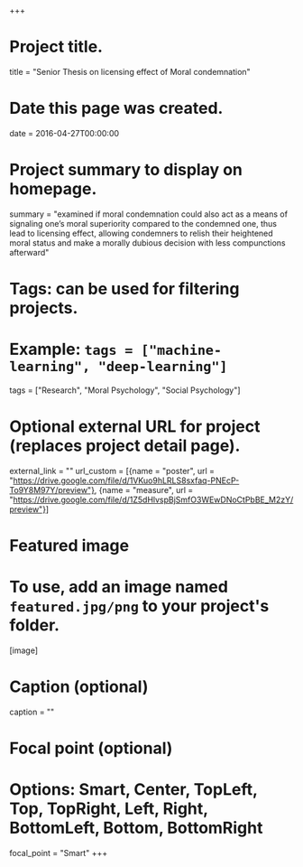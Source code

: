 +++
# Project title.
title = "Senior Thesis on licensing effect of Moral condemnation"

# Date this page was created.
date = 2016-04-27T00:00:00

# Project summary to display on homepage.
summary = "examined if moral condemnation could also act as a means of signaling one’s moral superiority compared to the condemned one, thus lead to licensing effect, allowing condemners to relish their heightened moral status and make a morally dubious decision with less compunctions afterward"

# Tags: can be used for filtering projects.
# Example: `tags = ["machine-learning", "deep-learning"]`
tags = ["Research", "Moral Psychology", "Social Psychology"]

# Optional external URL for project (replaces project detail page).
external_link = ""
url_custom = [{name = "poster", url = "https://drive.google.com/file/d/1VKuo9hLRLS8sxfaq-PNEcP-To9Y8M97Y/preview"}, {name = "measure", url = "https://drive.google.com/file/d/1Z5dHlvspBjSmfO3WEwDNoCtPbBE_M2zY/preview"}]

# Featured image
# To use, add an image named `featured.jpg/png` to your project's folder. 
[image]
  # Caption (optional)
  caption = ""

  # Focal point (optional)
  # Options: Smart, Center, TopLeft, Top, TopRight, Left, Right, BottomLeft, Bottom, BottomRight
  focal_point = "Smart"
+++
